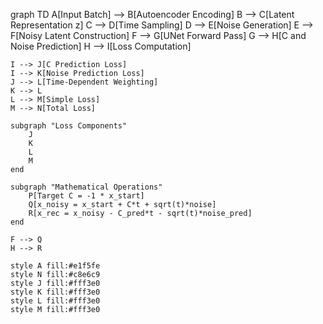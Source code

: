 graph TD
    A[Input Batch] --> B[Autoencoder Encoding]
    B --> C[Latent Representation z]
    C --> D[Time Sampling]
    D --> E[Noise Generation]
    E --> F[Noisy Latent Construction]
    F --> G[UNet Forward Pass]
    G --> H[C and Noise Prediction]
    H --> I[Loss Computation]
    
    I --> J[C Prediction Loss]
    I --> K[Noise Prediction Loss]
    J --> L[Time-Dependent Weighting]
    K --> L
    L --> M[Simple Loss]
    M --> N[Total Loss]
    
    subgraph "Loss Components"
        J
        K
        L
        M
    end
    
    subgraph "Mathematical Operations"
        P[Target C = -1 * x_start]
        Q[x_noisy = x_start + C*t + sqrt(t)*noise]
        R[x_rec = x_noisy - C_pred*t - sqrt(t)*noise_pred]
    end
    
    F --> Q
    H --> R
    
    style A fill:#e1f5fe
    style N fill:#c8e6c9
    style J fill:#fff3e0
    style K fill:#fff3e0
    style L fill:#fff3e0
    style M fill:#fff3e0